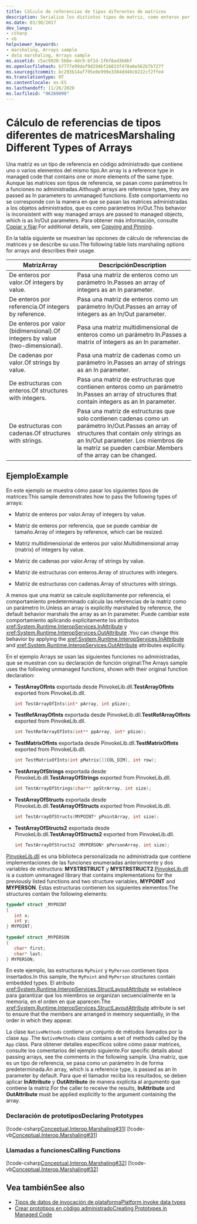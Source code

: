 ```yaml
---
title: Cálculo de referencias de tipos diferentes de matrices
description: Serialice los distintos tipos de matriz, como enteros por valor o referencia, enteros de dos dimensiones por valor, cadenas por valor y estructuras con enteros o cadenas.
ms.date: 03/30/2017
dev_langs:
- csharp
- vb
helpviewer_keywords:
- marshaling, Arrays sample
- data marshaling, Arrays sample
ms.assetid: c5ac9920-5b6e-4dc9-bf2d-1f6f8ad3b0bf
ms.openlocfilehash: b7777e99daf9d294bf26033f470a6e562b7b727f
ms.sourcegitcommit: bc293b14af795e0e999e3304dd40c0222cf2ffe4
ms.translationtype: HT
ms.contentlocale: es-ES
ms.lasthandoff: 11/26/2020
ms.locfileid: "96269098"
---
```

# <a name="marshaling-different-types-of-arrays"></a><span data-ttu-id="51494-103">Cálculo de referencias de tipos diferentes de matrices</span><span class="sxs-lookup"><span data-stu-id="51494-103">Marshaling Different Types of Arrays</span></span>

<span data-ttu-id="51494-104">Una matriz es un tipo de referencia en código administrado que contiene uno o varios elementos del mismo tipo.</span><span class="sxs-lookup"><span data-stu-id="51494-104">An array is a reference type in managed code that contains one or more elements of the same type.</span></span> <span data-ttu-id="51494-105">Aunque las matrices son tipos de referencia, se pasan como parámetros In a funciones no administradas.</span><span class="sxs-lookup"><span data-stu-id="51494-105">Although arrays are reference types, they are passed as In parameters to unmanaged functions.</span></span> <span data-ttu-id="51494-106">Este comportamiento no se corresponde con la manera en que se pasan las matrices administradas a los objetos administrados, que es como parámetros In/Out.</span><span class="sxs-lookup"><span data-stu-id="51494-106">This behavior is inconsistent with way managed arrays are passed to managed objects, which is as In/Out parameters.</span></span> <span data-ttu-id="51494-107">Para obtener más información, consulte [Copiar y fijar](copying-and-pinning.md).</span><span class="sxs-lookup"><span data-stu-id="51494-107">For additional details, see [Copying and Pinning](copying-and-pinning.md).</span></span>  
  
 <span data-ttu-id="51494-108">En la tabla siguiente se muestran las opciones de cálculo de referencias de matrices y se describe su uso.</span><span class="sxs-lookup"><span data-stu-id="51494-108">The following table lists marshaling options for arrays and describes their usage.</span></span>  
  
|<span data-ttu-id="51494-109">Matriz</span><span class="sxs-lookup"><span data-stu-id="51494-109">Array</span></span>|<span data-ttu-id="51494-110">Descripción</span><span class="sxs-lookup"><span data-stu-id="51494-110">Description</span></span>|  
|-----------|-----------------|  
|<span data-ttu-id="51494-111">De enteros por valor.</span><span class="sxs-lookup"><span data-stu-id="51494-111">Of integers by value.</span></span>|<span data-ttu-id="51494-112">Pasa una matriz de enteros como un parámetro In.</span><span class="sxs-lookup"><span data-stu-id="51494-112">Passes an array of integers as an In parameter.</span></span>|  
|<span data-ttu-id="51494-113">De enteros por referencia.</span><span class="sxs-lookup"><span data-stu-id="51494-113">Of integers by reference.</span></span>|<span data-ttu-id="51494-114">Pasa una matriz de enteros como un parámetro In/Out.</span><span class="sxs-lookup"><span data-stu-id="51494-114">Passes an array of integers as an In/Out parameter.</span></span>|  
|<span data-ttu-id="51494-115">De enteros por valor (bidimensional).</span><span class="sxs-lookup"><span data-stu-id="51494-115">Of integers by value (two-dimensional).</span></span>|<span data-ttu-id="51494-116">Pasa una matriz multidimensional de enteros como un parámetro In.</span><span class="sxs-lookup"><span data-stu-id="51494-116">Passes a matrix of integers as an In parameter.</span></span>|  
|<span data-ttu-id="51494-117">De cadenas por valor.</span><span class="sxs-lookup"><span data-stu-id="51494-117">Of strings by value.</span></span>|<span data-ttu-id="51494-118">Pasa una matriz de cadenas como un parámetro In.</span><span class="sxs-lookup"><span data-stu-id="51494-118">Passes an array of strings as an In parameter.</span></span>|  
|<span data-ttu-id="51494-119">De estructuras con enteros.</span><span class="sxs-lookup"><span data-stu-id="51494-119">Of structures with integers.</span></span>|<span data-ttu-id="51494-120">Pasa una matriz de estructuras que contienen enteros como un parámetro In.</span><span class="sxs-lookup"><span data-stu-id="51494-120">Passes an array of structures that contain integers as an In parameter.</span></span>|  
|<span data-ttu-id="51494-121">De estructuras con cadenas.</span><span class="sxs-lookup"><span data-stu-id="51494-121">Of structures with strings.</span></span>|<span data-ttu-id="51494-122">Pasa una matriz de estructuras que solo contienen cadenas como un parámetro In/Out.</span><span class="sxs-lookup"><span data-stu-id="51494-122">Passes an array of structures that contain only strings as an In/Out parameter.</span></span> <span data-ttu-id="51494-123">Los miembros de la matriz se pueden cambiar.</span><span class="sxs-lookup"><span data-stu-id="51494-123">Members of the array can be changed.</span></span>|  
  
## <a name="example"></a><span data-ttu-id="51494-124">Ejemplo</span><span class="sxs-lookup"><span data-stu-id="51494-124">Example</span></span>  

 <span data-ttu-id="51494-125">En este ejemplo se muestra cómo pasar los siguientes tipos de matrices:</span><span class="sxs-lookup"><span data-stu-id="51494-125">This sample demonstrates how to pass the following types of arrays:</span></span>  
  
- <span data-ttu-id="51494-126">Matriz de enteros por valor.</span><span class="sxs-lookup"><span data-stu-id="51494-126">Array of integers by value.</span></span>  
  
- <span data-ttu-id="51494-127">Matriz de enteros por referencia, que se puede cambiar de tamaño.</span><span class="sxs-lookup"><span data-stu-id="51494-127">Array of integers by reference, which can be resized.</span></span>  
  
- <span data-ttu-id="51494-128">Matriz multidimensional de enteros por valor.</span><span class="sxs-lookup"><span data-stu-id="51494-128">Multidimensional array (matrix) of integers by value.</span></span>  
  
- <span data-ttu-id="51494-129">Matriz de cadenas por valor.</span><span class="sxs-lookup"><span data-stu-id="51494-129">Array of strings by value.</span></span>  
  
- <span data-ttu-id="51494-130">Matriz de estructuras con enteros.</span><span class="sxs-lookup"><span data-stu-id="51494-130">Array of structures with integers.</span></span>  
  
- <span data-ttu-id="51494-131">Matriz de estructuras con cadenas.</span><span class="sxs-lookup"><span data-stu-id="51494-131">Array of structures with strings.</span></span>  
  
 <span data-ttu-id="51494-132">A menos que una matriz se calcule explícitamente por referencia, el comportamiento predeterminado calcula las referencias de la matriz como un parámetro In.</span><span class="sxs-lookup"><span data-stu-id="51494-132">Unless an array is explicitly marshaled by reference, the default behavior marshals the array as an In parameter.</span></span> <span data-ttu-id="51494-133">Puede cambiar este comportamiento aplicando explícitamente los atributos <xref:System.Runtime.InteropServices.InAttribute> y <xref:System.Runtime.InteropServices.OutAttribute> .</span><span class="sxs-lookup"><span data-stu-id="51494-133">You can change this behavior by applying the <xref:System.Runtime.InteropServices.InAttribute> and <xref:System.Runtime.InteropServices.OutAttribute> attributes explicitly.</span></span>  
  
 <span data-ttu-id="51494-134">En el ejemplo Arrays se usan las siguientes funciones no administradas, que se muestran con su declaración de función original:</span><span class="sxs-lookup"><span data-stu-id="51494-134">The Arrays sample uses the following unmanaged functions, shown with their original function declaration:</span></span>  
  
- <span data-ttu-id="51494-135">**TestArrayOfInts** exportada desde PinvokeLib.dll.</span><span class="sxs-lookup"><span data-stu-id="51494-135">**TestArrayOfInts** exported from PinvokeLib.dll.</span></span>  
  
    ```cpp
    int TestArrayOfInts(int* pArray, int pSize);  
    ```  
  
- <span data-ttu-id="51494-136">**TestRefArrayOfInts** exportada desde PinvokeLib.dll.</span><span class="sxs-lookup"><span data-stu-id="51494-136">**TestRefArrayOfInts** exported from PinvokeLib.dll.</span></span>  
  
    ```cpp
    int TestRefArrayOfInts(int** ppArray, int* pSize);  
    ```  
  
- <span data-ttu-id="51494-137">**TestMatrixOfInts** exportada desde PinvokeLib.dll.</span><span class="sxs-lookup"><span data-stu-id="51494-137">**TestMatrixOfInts** exported from PinvokeLib.dll.</span></span>  
  
    ```cpp
    int TestMatrixOfInts(int pMatrix[][COL_DIM], int row);  
    ```  
  
- <span data-ttu-id="51494-138">**TestArrayOfStrings** exportada desde PinvokeLib.dll.</span><span class="sxs-lookup"><span data-stu-id="51494-138">**TestArrayOfStrings** exported from PinvokeLib.dll.</span></span>  
  
    ```cpp
    int TestArrayOfStrings(char** ppStrArray, int size);  
    ```  
  
- <span data-ttu-id="51494-139">**TestArrayOfStructs** exportada desde PinvokeLib.dll.</span><span class="sxs-lookup"><span data-stu-id="51494-139">**TestArrayOfStructs** exported from PinvokeLib.dll.</span></span>  
  
    ```cpp
    int TestArrayOfStructs(MYPOINT* pPointArray, int size);  
    ```  
  
- <span data-ttu-id="51494-140">**TestArrayOfStructs2** exportada desde PinvokeLib.dll.</span><span class="sxs-lookup"><span data-stu-id="51494-140">**TestArrayOfStructs2** exported from PinvokeLib.dll.</span></span>  
  
    ```cpp
    int TestArrayOfStructs2 (MYPERSON* pPersonArray, int size);  
    ```  
  
 <span data-ttu-id="51494-141">[PinvokeLib.dll](marshaling-data-with-platform-invoke.md#pinvokelibdll) es una biblioteca personalizada no administrada que contiene implementaciones de las funciones enumeradas anteriormente y dos variables de estructura: **MYSTRSTRUCT** y **MYSTRSTRUCT2**.</span><span class="sxs-lookup"><span data-stu-id="51494-141">[PinvokeLib.dll](marshaling-data-with-platform-invoke.md#pinvokelibdll) is a custom unmanaged library that contains implementations for the previously listed functions and two structure variables, **MYPOINT** and **MYPERSON**.</span></span> <span data-ttu-id="51494-142">Estas estructuras contienen los siguientes elementos:</span><span class="sxs-lookup"><span data-stu-id="51494-142">The structures contain the following elements:</span></span>  
  
```cpp
typedef struct _MYPOINT  
{  
   int x;
   int y;
} MYPOINT;  
  
typedef struct _MYPERSON  
{  
   char* first;
   char* last;
} MYPERSON;  
```  
  
 <span data-ttu-id="51494-143">En este ejemplo, las estructuras `MyPoint` y `MyPerson` contienen tipos insertados.</span><span class="sxs-lookup"><span data-stu-id="51494-143">In this sample, the `MyPoint` and `MyPerson` structures contain embedded types.</span></span> <span data-ttu-id="51494-144">El atributo <xref:System.Runtime.InteropServices.StructLayoutAttribute> se establece para garantizar que los miembros se organizan secuencialmente en la memoria, en el orden en que aparecen.</span><span class="sxs-lookup"><span data-stu-id="51494-144">The <xref:System.Runtime.InteropServices.StructLayoutAttribute> attribute is set to ensure that the members are arranged in memory sequentially, in the order in which they appear.</span></span>  
  
 <span data-ttu-id="51494-145">La clase `NativeMethods` contiene un conjunto de métodos llamados por la clase `App` .</span><span class="sxs-lookup"><span data-stu-id="51494-145">The `NativeMethods` class contains a set of methods called by the `App` class.</span></span> <span data-ttu-id="51494-146">Para obtener detalles específicos sobre cómo pasar matrices, consulte los comentarios del ejemplo siguiente.</span><span class="sxs-lookup"><span data-stu-id="51494-146">For specific details about passing arrays, see the comments in the following sample.</span></span> <span data-ttu-id="51494-147">Una matriz, que es un tipo de referencia, se pasa como un parámetro In de forma predeterminada.</span><span class="sxs-lookup"><span data-stu-id="51494-147">An array, which is a reference type, is passed as an In parameter by default.</span></span> <span data-ttu-id="51494-148">Para que el llamador reciba los resultados, se deben aplicar **InAttribute** y **OutAttribute** de manera explícita al argumento que contiene la matriz.</span><span class="sxs-lookup"><span data-stu-id="51494-148">For the caller to receive the results, **InAttribute** and **OutAttribute** must be applied explicitly to the argument containing the array.</span></span>  
  
### <a name="declaring-prototypes"></a><span data-ttu-id="51494-149">Declaración de prototipos</span><span class="sxs-lookup"><span data-stu-id="51494-149">Declaring Prototypes</span></span>  

 [!code-csharp[Conceptual.Interop.Marshaling#31](../../../samples/snippets/csharp/VS_Snippets_CLR/conceptual.interop.marshaling/cs/arrays.cs#31)]
 [!code-vb[Conceptual.Interop.Marshaling#31](../../../samples/snippets/visualbasic/VS_Snippets_CLR/conceptual.interop.marshaling/vb/arrays.vb#31)]  
  
### <a name="calling-functions"></a><span data-ttu-id="51494-150">Llamadas a funciones</span><span class="sxs-lookup"><span data-stu-id="51494-150">Calling Functions</span></span>  

 [!code-csharp[Conceptual.Interop.Marshaling#32](../../../samples/snippets/csharp/VS_Snippets_CLR/conceptual.interop.marshaling/cs/arrays.cs#32)]
 [!code-vb[Conceptual.Interop.Marshaling#32](../../../samples/snippets/visualbasic/VS_Snippets_CLR/conceptual.interop.marshaling/vb/arrays.vb#32)]  
  
## <a name="see-also"></a><span data-ttu-id="51494-151">Vea también</span><span class="sxs-lookup"><span data-stu-id="51494-151">See also</span></span>

- [<span data-ttu-id="51494-152">Tipos de datos de invocación de plataforma</span><span class="sxs-lookup"><span data-stu-id="51494-152">Platform invoke data types</span></span>](marshaling-data-with-platform-invoke.md#platform-invoke-data-types)
- [<span data-ttu-id="51494-153">Crear prototipos en código administrado</span><span class="sxs-lookup"><span data-stu-id="51494-153">Creating Prototypes in Managed Code</span></span>](creating-prototypes-in-managed-code.md)
